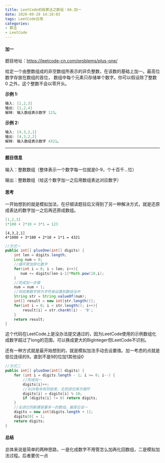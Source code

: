 ```yaml
---
title: LeetCode初级算法之数组：66.加一
date: 2020-09-20 14:10:03
tags: LeetCode日常
categories: 
- 算法
- LeetCode
---
```


#### 加一

题目地址：https://leetcode-cn.com/problems/plus-one/

给定一个由整数组成的非空数组所表示的非负整数，在该数的基础上加一。最高位数字存放在数组的首位， 数组中每个元素只存储单个数字。你可以假设除了整数 0 之外，这个整数不会以零开头。<!--more-->

**示例 1:**

```java
输入: [1,2,3]
输出: [1,2,4]
解释: 输入数组表示数字 123。
```

**示例 2:**

```java
输入: [4,3,2,1]
输出: [4,3,2,2]
解释: 输入数组表示数字 4321。
```



---

#### 题目信息

输入：整数数组（整体表示一个数字每一位就是0-9，个十百千...位）

输出：整数数组（给这个数字加一之后用数组表达对应数字）

#### 思考

一开始想到的就是模拟加法，在仔细读题目后又得到了另一种解决方式，就是还原成表达的数字加一之后再还原成数组。

```java
[1,2,3]
1*100 + 2*10 + 3*1 = 123
```

```
[4,3,2,1]
4*1000 + 3*100 + 2*10 + 1*1 = 4321
```

```java
//方式一
public int[] plusOne(int[] digits) {
	int len = digits.length;
    Long num = 0;
    //循环累加转化数字
    for(int i = 0; i < len; i++){
       num += digits[len-i-1]*Math.pow(10,i);
    }
    //完成加一步骤
    num = num + 1;
    //将结果数字转为字符串设置到数组当中
    String str = String.valueOf(num);
    int[] result = new int[str.length()];
    for(int i = 0; i < str.length(); i++){
        result[i] = str.charAt(i) - '0';
    }
    return result;
}
```

这个代码在LeetCode上是没办法提交通过的，因为LeetCode使用的示例数组化成数字超过了long的范围，可以换成更大的BigInteger但LeetCode不识别。

还有一种方式就是最开始想到的，就是模拟加法手动去设置值。加一考虑的点就是低位连续的9。直到不是9的位加1其他设0

```java
//方式二
public int[] plusOne(int[] digits) {
    for (int i = digits.length - 1; i >= 0; i--) {
        //完成加一
        digits[i]++;
        //与10取余有则结束，无则进位再次循环
        digits[i] = digits[i] % 10;
        if (digits[i] != 0) return digits;
    }
    //全进位则新建容量多一的数组，最高位设一
    digits = new int[digits.length + 1];
    digits[0] = 1;
    return digits;
}
```

#### 总结

总体来说是简单的两种思路，一是化成数字不用管怎么加再化回数组，二是模拟加法过程。后者要优一点